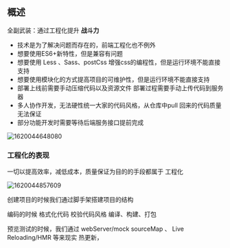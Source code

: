 ## 概述

全副武装：通过工程化提升 **战斗力**

- 技术是为了解决问题而存在的，前端工程化也不例外
- 想要使用ES6+新特性，但是兼容有问题
- 想要使用 Less 、Sass、postCss 增强css的编程性，但是运行环境不能直接支持
- 想要使用模块化的方式提高项目的可维护性，但是运行环境不能直接支持
- 部署上线前需要手动压缩代码以及资源文件 部署过程需要手动上传代码到服务器
- 多人协作开发，无法硬性统一大家的代码风格，从仓库中pull 回来的代码质量无法保证
- 部分功能开发时需要等待后端服务接口提前完成

![1620044648080](C:\Users\Administrator\AppData\Roaming\Typora\typora-user-images\1620044648080.png)

### 工程化的表现

一切以提高效率，减低成本，质量保证为目的的手段都属于 工程化

![1620044857609](C:\Users\Administrator\AppData\Roaming\Typora\typora-user-images\1620044857609.png)

创建项目的时候我们通过脚手架搭建项目的结构

编码的时候 格式化代码 校验代码风格  编译、构建、打包

预览测试的时候，我们通过 webServer/mock   sourceMap   、 Live Reloading/HMR 等来现实 热更新，